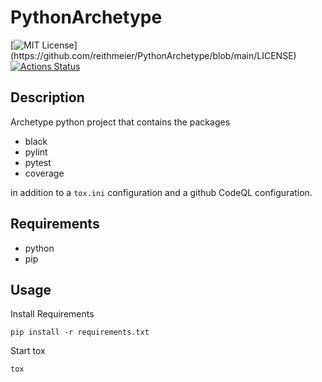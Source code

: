 # PythonArchetype

[![MIT License](https://img.shields.io/apm/l/atomic-design-ui.svg?)](https://github.com/reithmeier/PythonArchetype/blob/main/LICENSE)
[![Actions Status](https://github.com/reithmeier/PythonArchetype/actions/workflows/python-tox.yml/badge.svg)](https://github.com/psf/black/actions)


## Description

Archetype python project that contains the packages
* black
* pylint
* pytest
* coverage

in addition to a `tox.ini` configuration and a github CodeQL configuration.

## Requirements

* python
* pip

## Usage

Install Requirements
````shell
pip install -r requirements.txt
````

Start tox
````shell
tox
````

